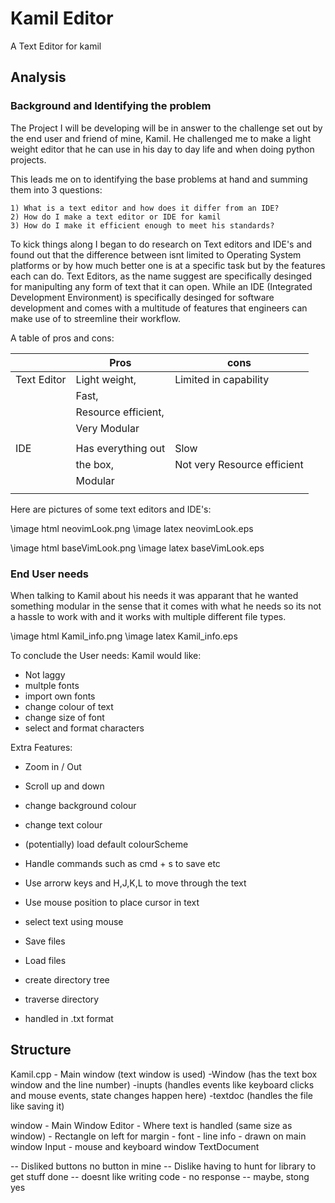 # Kamil Editor

A Text Editor for kamil

## Analysis

### Background and Identifying the problem

The Project I will be developing will be in answer to the challenge set out by
the end user and friend of mine, Kamil. He challenged me to make a light weight
editor that he can use in his day to day life and when doing python projects.

This leads me on to identifying the base problems at hand and summing them into
3 questions:

    1) What is a text editor and how does it differ from an IDE?
    2) How do I make a text editor or IDE for kamil
    3) How do I make it efficient enough to meet his standards?

To kick things along I began to do research on Text editors and IDE's and
found out that the difference between isnt limited to Operating System platforms
or by how much better one is at a specific task but by the features each can do.
Text Editors, as the name suggest are specifically desinged for manipulting any form of text
that it can open. While an IDE (Integrated Development Environment) is specifically desinged
for software development and comes with a multitude of features that engineers can make use of
to streemline their workflow.

A table of pros and cons:

|               | Pros               | cons                        |
|---------------|--------------------|-----------------------------|
| Text Editor   | Light weight,      | Limited in capability       |
|               | Fast,              |                             |
|               | Resource efficient,|                             |
|               | Very Modular       |                             |
|               |                    |                             |
| IDE           | Has everything out | Slow                        |
|               | the box,           | Not very Resource efficient |
|               | Modular            |                             |
|               |                    |                             |



Here are pictures of some text editors and IDE's:

\image html neovimLook.png
\image latex neovimLook.eps


\image html baseVimLook.png
\image latex baseVimLook.eps



### End User needs

When talking to Kamil about his needs it was apparant that he wanted something modular
in the sense that it comes with what he needs so its not a hassle to work with and it
works with multiple different file types.

\image html Kamil_info.png
\image latex Kamil_info.eps


To conclude the User needs:
Kamil would like:

- Not laggy
- multple fonts
- import own fonts
- change colour of text
- change size of font
- select and format characters

Extra Features:

- Zoom in / Out
- Scroll up and down
- change background colour
- change text colour
- (potentially) load default colourScheme
- Handle commands such as cmd + s to save etc
- Use arrorw keys and H,J,K,L to move through the text
- Use mouse position to place cursor in text
- select text using mouse

- Save files
- Load files
- create directory tree
- traverse directory
- handled in .txt format

## Structure

Kamil.cpp - Main window (text window is used)
-Window (has the text box window and the line number)
-inupts (handles events like keyboard clicks and mouse events, state changes happen here)
-textdoc (handles the file like saving it)

window
    - Main Window
Editor
    - Where text is handled (same size as window)
    - Rectangle on left for margin
    - font
    - line info
    - drawn on main window
Input
    - mouse and keyboard window
TextDocument

-- Disliked buttons no button in mine
-- Dislike having to hunt for library to get stuff done
-- doesnt like writing code - no response
-- maybe, stong yes
